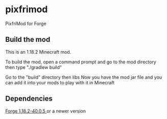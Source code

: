 # pixfrimod
PixfriMod for Forge

## Build the mod

This is an 1.18.2 Minecraft mod.

To build the mod, open a command prompt and go to the mod directory then type "./gradlew build"

Go to the "build" directory then libs
Now you have the mod jar file and you can add it into your mods to play with it in Minecraft

## Dependencies

[Forge 1.18.2-40.0.5 ](https://maven.minecraftforge.net/net/minecraftforge/forge/1.18.2-40.0.5/forge-1.18.2-40.0.5-installer.jar) or a newer version

